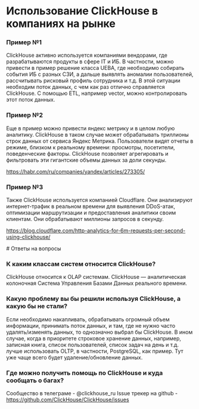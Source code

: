 # Использование ClickHouse в компаниях на рынке

### Пример №1

ClickHouse активно используется компаниями вендорами, где разрабатываются продукты в сфере IT и ИБ. В частности, можно привести в пример решение класса UEBA, где необходимо собирать события ИБ с разных СЗИ, а дальше выявлять аномалии пользователей, рассчитывать рисковый профиль сотрудника и т.д. В этой ситуации необходим поток данных, с чем как раз отлично справляется ClickHouse. С помощью ETL, например vector, можно контролировать этот поток данных.

### Пример №2

Еще в пример можно привести яндекс метрику и в целом любую аналитику. ClickHouse в таком случае может обрабатывать триллионы строк данных от сервиса Яндекс Метрика. Пользователи видят отчеты в режиме, близком к реальному времени: просмотры, посетители, поведенческие факторы. ClickHouse позволяет агрегировать и фильтровать эти гигантские объемы данных за доли секунды.

https://habr.com/ru/companies/yandex/articles/273305/

### Пример №3

Также ClickHouse используется компанией Cloudflare. Они анализируют интернет-трафик в реальном времени для выявления DDoS-атак, оптимизации маршрутизации и предоставления аналитики своим клиентам. Они обрабатывают миллионы запросов в секунду.

https://blog.cloudflare.com/http-analytics-for-6m-requests-per-second-using-clickhouse/

# Ответы на вопросы

### К каким классам систем относится ClickHouse?

ClickHouse относится к OLAP системам. ClickHouse — аналитическая колоночная Система Управления Базами Данных реального времени.

### Какую проблему вы бы решили используя ClickHouse, а какую бы не стали?

Если необходимо накапливать, обрабатывать огромный объем информации, принимать поток данных, и там, где не нужно часто удалять/изменять данных, то однозначно выбрал бы ClickHouse. В ином случае, когда в приоритете строковое хранение данных, например, записная книга, список пользователей, список задач на день и т.д. лучше использовать OLTP, в частности, PostgreSQL, как пример. Тут уже чаще всего будет удаление/обновление данных.

### Где можно получить помощь по ClickHouse и куда сообщать о багах?
Сообщество в телеграме - @clickhouse_ru
Issue трекер на github - https://github.com/ClickHouse/ClickHouse/issues
